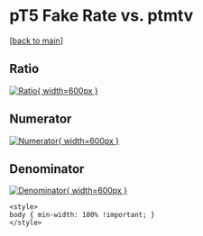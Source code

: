 # pT5 Fake Rate vs. ptmtv

[[back to main](./)]



## Ratio

[![Ratio](../mtv/var/pT5_fakerate_ptmtv.png){ width=600px }](../mtv/var/pT5_fakerate_ptmtv.pdf)

## Numerator

[![Numerator](../mtv/num/pT5_fakerate_ptmtv_num.png){ width=600px }](../mtv/num/pT5_fakerate_ptmtv_num.pdf)

## Denominator

[![Denominator](../mtv/den/pT5_fakerate_ptmtv_den.png){ width=600px }](../mtv/den/pT5_fakerate_ptmtv_den.pdf)


``` {=html}
<style>
body { min-width: 100% !important; }
</style>
```
